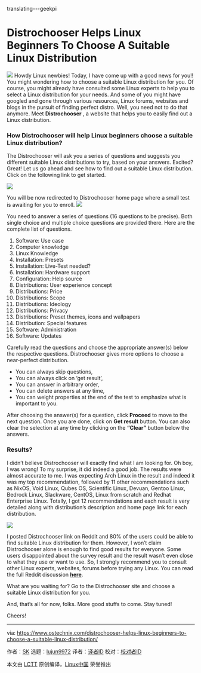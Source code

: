 translating---geekpi

Distrochooser Helps Linux Beginners To Choose A Suitable Linux Distribution
======
![](https://www.ostechnix.com/wp-content/uploads/2018/08/distrochooser-logo-720x340.png)
Howdy Linux newbies! Today, I have come up with a good news for you!! You might wondering how to choose a suitable Linux distribution for you. Of course, you might already have consulted some Linux experts to help you to select a Linux distribution for your needs. And some of you might have googled and gone through various resources, Linux forums, websites and blogs in the pursuit of finding perfect distro. Well, you need not to do that anymore. Meet **Distrochooser** , a website that helps you to easily find out a Linux distribution.

### How Distrochooser will help Linux beginners choose a suitable Linux distribution?

The Distrochooser will ask you a series of questions and suggests you different suitable Linux distributions to try, based on your answers. Excited? Great! Let us go ahead and see how to find out a suitable Linux distribution. Click on the following link to get started.

![][2]

You will be now redirected to Distrochooser home page where a small test is awaiting for you to enroll.
![](https://www.ostechnix.com/wp-content/uploads/2018/08/distrochooser-home-page.png)

You need to answer a series of questions (16 questions to be precise). Both single choice and multiple choice questions are provided there. Here are the complete list of questions.

  1. Software: Use case
  2. Computer knowledge
  3. Linux Knowledge
  4. Installation: Presets
  5. Installation: Live-Test needed?
  6. Installation: Hardware support
  7. Configuration: Help source
  8. Distributions: User experience concept
  9. Distributions: Price
  10. Distributions: Scope
  11. Distributions: Ideology
  12. Distributions: Privacy
  13. Distributions: Preset themes, icons and wallpapers
  14. Distribution: Special features
  15. Software: Administration
  16. Software: Updates



Carefully read the questions and choose the appropriate answer(s) below the respective questions. Distrochooser gives more options to choose a near-perfect distribution.

  * You can always skip questions,
  * You can always click on ‘get result’,
  * You can answer in arbitrary order,
  * You can delete answers at any time,
  * You can weight properties at the end of the test to emphasize what is important to you.



After choosing the answer(s) for a question, click **Proceed** to move to the next question. Once you are done, click on **Get result** button. You can also clear the selection at any time by clicking on the **“Clear”** button below the answers.

### Results?

I didn’t believe Distrochooser will exactly find what I am looking for. Oh boy, I was wrong! To my surprise, it did indeed a good job. The results were almost accurate to me. I was expecting Arch Linux in the result and indeed it was my top recommendation, followed by 11 other recommendations such as NixOS, Void Linux, Qubes OS, Scientific Linux, Devuan, Gentoo Linux, Bedrock Linux, Slackware, CentOS, Linux from scratch and Redhat Enterprise Linux. Totally, I got 12 recommendations and each result is very detailed along with distribution’s description and home page link for each distribution.

![](https://www.ostechnix.com/wp-content/uploads/2018/08/distrochooser-result.png)

I posted Distrochooser link on Reddit and 80% of the users could be able to find suitable Linux distribution for them. However, I won’t claim Distrochooser alone is enough to find good results for everyone. Some users disappointed about the survey result and the result wasn’t even close to what they use or want to use. So, I strongly recommend you to consult other Linux experts, websites, forums before trying any Linux. You can read the full Reddit discussion [**here**][3].

What are you waiting for? Go to the Distrochooser site and choose a suitable Linux distribution for you.

And, that’s all for now, folks. More good stuffs to come. Stay tuned!

Cheers!



--------------------------------------------------------------------------------

via: https://www.ostechnix.com/distrochooser-helps-linux-beginners-to-choose-a-suitable-linux-distribution/

作者：[SK][a]
选题：[lujun9972](https://github.com/lujun9972)
译者：[译者ID](https://github.com/译者ID)
校对：[校对者ID](https://github.com/校对者ID)

本文由 [LCTT](https://github.com/LCTT/TranslateProject) 原创编译，[Linux中国](https://linux.cn/) 荣誉推出

[a]:https://www.ostechnix.com/author/sk/
[2]:https://distrochooser.de/en
[3]:https://www.reddit.com/r/linux/comments/93p6az/distrochooser_helps_linux_beginners_to_choose_a/
